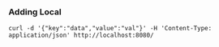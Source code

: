 

### Adding Local

```
curl -d '{"key":"data","value":"val"}' -H 'Content-Type: application/json' http://localhost:8080/
```
